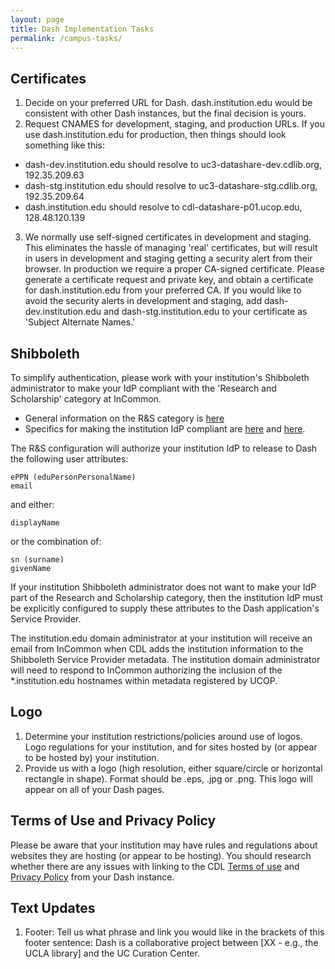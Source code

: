 ```yaml
---
layout: page
title: Dash Implementation Tasks
permalink: /campus-tasks/
---
```


## Certificates
1. Decide on your preferred URL for Dash. dash.institution.edu would be consistent with other Dash instances, but the final decision is yours.
2. Request CNAMES for development, staging, and production URLs. If you use dash.institution.edu for production, then things should look something like this:
  * dash-dev.institution.edu should resolve to uc3-datashare-dev.cdlib.org, 192.35.209.63
  * dash-stg.institution.edu should resolve to uc3-datashare-stg.cdlib.org, 192.35.209.64
  * dash.institution.edu should resolve to cdl-datashare-p01.ucop.edu, 128.48.120.139
3. We normally use self-signed certificates in development and staging. This eliminates the hassle of managing 'real' certificates, but will result in users in development and staging getting a security alert from their browser. In production we require a proper CA-signed certificate. Please generate a certificate request and private key, and obtain a certificate for dash.institution.edu from your preferred CA. If you would like to avoid the security alerts in development and staging, add dash-dev.institution.edu and dash-stg.institution.edu to your certificate as 'Subject Alternate Names.'

## Shibboleth
To simplify authentication, please work with your institution's Shibboleth administrator to make your IdP compliant with the 'Research and Scholarship' category at InCommon. 

  * General information on the R&S category is [here](https://spaces.internet2.edu/display/InCFederation/Research+and+Scholarship+Category)    
  * Specifics for making the institution IdP compliant are [here](https://spaces.internet2.edu/display/InCFederation/Configure+a+Shibboleth+IdP+to+Support+R+and+S) and [here](https://spaces.internet2.edu/display/InCFederation/Identity+Providers+that+Support+R+and+S). 

The R&S configuration will authorize your institution IdP to release to Dash the following user attributes:

    ePPN (eduPersonPersonalName)
    email
and either:

    displayName

or the combination of:

    sn (surname)
    givenName

If your institution Shibboleth administrator does not want to make your IdP part of the Research and Scholarship category, then the institution IdP must be explicitly configured to supply these attributes to the Dash application's Service Provider.

The institution.edu domain administrator at your institution will receive an email from InCommon when CDL adds the institution information to the Shibboleth Service Provider metadata. The institution domain administrator will need to respond to InCommon authorizing the inclusion of the *.institution.edu hostnames within metadata registered by UCOP.

## Logo

1. Determine your institution restrictions/policies around use of logos. Logo regulations for your institution, and for sites hosted by (or appear to be hosted by) your institution. 
2. Provide us with a logo (high resolution, either square/circle or horizontal rectangle in shape). Format should be .eps, .jpg or .png. This logo will appear on all of your Dash pages.

## Terms of Use and Privacy Policy

Please be aware that your institution may have rules and regulations about websites they are hosting (or appear to be hosting). You should research whether there are any issues with linking to the CDL [Terms of use](http://www.cdlib.org/about/terms.html) and [Privacy Policy](http://www.cdlib.org/about/privacy.html) from your Dash instance.

## Text Updates

1. Footer: Tell us what phrase and link you would like in the brackets of this footer sentence: Dash is a collaborative project between [XX - e.g., the UCLA library] and the UC Curation Center. 

